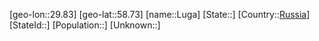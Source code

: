 ﻿---
location: [58.73,29.83]
type: City
tags:
- geo/City


SpocWebEntityId: 32134
isDeleted: false
confidential: public

---
[geo-lon::29.83]
[geo-lat::58.73]
[name::Luga]
[State::]
[Country::[Russia](geo/Continent/Europe/Russia.md)]
[StateId::]
[Population::]
[Unknown::]

